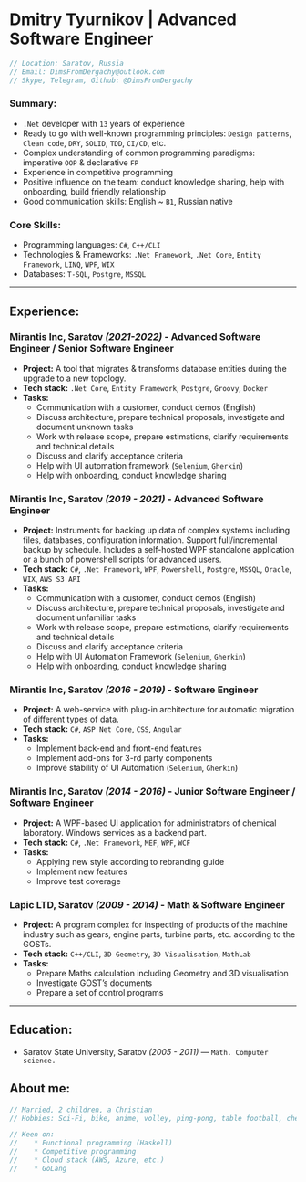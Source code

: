 # Dmitry Tyurnikov | Advanced Software Engineer

``` csharp
// Location: Saratov, Russia
// Email: DimsFromDergachy@outlook.com
// Skype, Telegram, Github: @DimsFromDergachy
```

### Summary:

* `.Net` developer with `13` years of experience
* Ready to go with well-known programming principles: `Design patterns`, `Clean code`, `DRY`, `SOLID`, `TDD`, `CI/CD`, etc.
* Complex understanding of common programming paradigms: imperative `OOP` & declarative `FP`
* Experience in competitive programming
* Positive influence on the team: conduct knowledge sharing, help with onboarding, build friendly relationship
* Good communication skills: English ~ `B1`, Russian native

### Core Skills:
* Programming languages: `C#`, `C++/CLI`
* Technologies & Frameworks: `.Net Framework`, `.Net Core`, `Entity Framework`, `LINQ`, `WPF`, `WIX`
* Databases: `T-SQL`, `Postgre`, `MSSQL`

---
## Experience:
### Mirantis Inc, Saratov _(2021-2022)_ - Advanced Software Engineer / Senior Software Engineer

- **Project:** A tool that migrates & transforms database entities during the upgrade to a new topology.
- **Tech stack:** `.Net Core`, `Entity Framework`, `Postgre`, `Groovy`, `Docker`
- **Tasks:**
    * Communication with a customer, conduct demos (English)
    * Discuss architecture, prepare technical proposals, investigate and document unknown tasks
    * Work with release scope, prepare estimations, clarify requirements and technical details
    * Discuss and clarify acceptance criteria
    * Help with UI automation framework (`Selenium`, `Gherkin`)
    * Help with onboarding, conduct knowledge sharing

### Mirantis Inc, Saratov _(2019 - 2021)_ - Advanced Software Engineer

- **Project:** Instruments for backing up data of complex systems including files, databases, configuration information. Support full/incremental backup by schedule. Includes a self-hosted WPF standalone application or a bunch of powershell scripts for advanced users.
- **Tech stack:** `C#`, `.Net Framework`, `WPF`, `Powershell`, `Postgre`, `MSSQL`, `Oracle`, `WIX`, `AWS S3 API`
- **Tasks:**
    * Communication with a customer, conduct demos (English)
    * Discuss architecture, prepare technical proposals, investigate and document unfamiliar tasks
    * Work with release scope, prepare estimations, clarify requirements and technical details
    * Discuss and clarify acceptance criteria
    * Help with UI Automation Framework (`Selenium`, `Gherkin`)
    * Help with onboarding, conduct knowledge sharing

### Mirantis Inc, Saratov _(2016 - 2019)_ - Software Engineer

- **Project:** A web-service with plug-in architecture for automatic migration of different types of data.
- **Tech stack:** `C#`, `ASP Net Core`, `CSS`, `Angular`
- **Tasks:**
    * Implement back-end and front-end features
    * Implement add-ons for 3-rd party components
    * Improve stability of UI Automation (`Selenium`, `Gherkin`)

### Mirantis Inc, Saratov _(2014 - 2016)_ - Junior Software Engineer / Software Engineer

- **Project:** A WPF-based UI application for administrators of chemical laboratory. Windows services as a backend part.
- **Tech stack:** `C#`, `.Net Framework`, `MEF`, `WPF`, `WCF`
- **Tasks:**
    * Applying new style according to rebranding guide
    * Implement new features
    * Improve test coverage

### Lapic LTD, Saratov _(2009 - 2014)_ - Math & Software Engineer

- **Project:** A program complex for inspecting of products of the machine industry such as gears, engine parts, turbine parts, etc. according to the GOSTs.
- **Tech stack:** `C++/CLI`, `3D Geometry`, `3D Visualisation`, `MathLab`
- **Tasks:**
    * Prepare Maths calculation including Geometry and 3D visualisation
    * Investigate GOST’s documents
    * Prepare a set of control programs

---
## Education:
* Saratov State University, Saratov _(2005 - 2011)_ — `Math. Computer science.`

## About me:
``` csharp
// Married, 2 children, a Christian
// Hobbies: Sci-Fi, bike, anime, volley, ping-pong, table football, chess

// Keen on:
//    * Functional programming (Haskell)
//    * Competitive programming
//    * Cloud stack (AWS, Azure, etc.)
//    * GoLang
```
